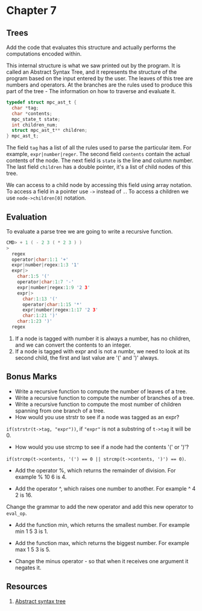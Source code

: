 # Chapter 7

## Trees

Add the code that evaluates this structure and actually performs the computations encoded within.

This internal structure is what we saw printed out by the program. It is called an Abstract Syntax Tree, and it represents the structure of the program based on the input entered by the user. The leaves of this tree are numbers and operators. At the branches are the rules used to produce this part of the tree - The information on how to traverse and evaluate it. 

```c
typedef struct mpc_ast_t {
  char *tag;
  char *contents;
  mpc_state_t state;
  int children_num;
  struct mpc_ast_t** children;
} mpc_ast_t;
```

The field `tag` has a list of all the rules used to parse the particular item. For example, `expr|number|reger`. The second field `contents` contain the actual contents of the node. The next field is `state` is the line and column number. The last field `children` has a double pointer, it's a list of child nodes of this tree.

We can access to a child node by accessing this field using array notation. To access a field in a pointer use `->` instead of `.`. To access a children we use `node->children[0]` notation.

## Evaluation

To evaluate a parse tree we are going to write a recursive function. 

```c
CMD> + 1 ( - 2 3 ( * 2 3 ) )
>
  regex
  operator|char:1:1 '+'
  expr|number|regex:1:3 '1'
  expr|>
    char:1:5 '('
    operator|char:1:7 '-'
    expr|number|regex:1:9 '2 3'
    expr|>
      char:1:13 '('
      operator|char:1:15 '*'
      expr|number|regex:1:17 '2 3'
      char:1:21 ')'
    char:1:23 ')'
  regex
```

1. If a node is tagged with number it is always a number, has no children, and we can convert the contents to an integer. 
2. If a node is tagged with expr and is not a numbr, we need to look at its second child, the first and last value are '(' and ')' always. 

## Bonus Marks

- Write a recursive function to compute the number of leaves of a tree.
- Write a recursive function to compute the number of branches of a tree.
- Write a recursive function to compute the most number of children spanning from one branch of a tree.
- How would you use strstr to see if a node was tagged as an expr?

`if(strstr(t->tag, "expr"))`, if `"expr"` is not a substring of `t->tag` it will be 0. 

- How would you use strcmp to see if a node had the contents '(' or ')'?

`if(strcmp(t->contents, '(') == 0 || strcmp(t->contents, ')') == 0)`.

- Add the operator %, which returns the remainder of division. For example % 10 6 is 4.

- Add the operator ^, which raises one number to another. For example ^ 4 2 is 16.

Change the grammar to add the new operator and add this new operator to `eval_op`.

- Add the function min, which returns the smallest number. For example min 1 5 3 is 1.

- Add the function max, which returns the biggest number. For example max 1 5 3 is 5.

- Change the minus operator - so that when it receives one argument it negates it.

## Resources

1. [Abstract syntax tree](https://en.wikipedia.org/wiki/Abstract_syntax_tree)

